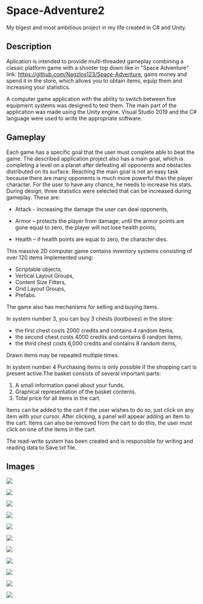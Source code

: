 # Space-Adventure2
My bigest and most ambitious project in my life created in C# and Unity.

## Description
Aplication is intended to provide multi-threaded gameplay combining a classic platform game with a shooter top down like in "Space Adventure" link: https://github.com/Nagzlos123/Space-Adventure, 
gains money and spend it in the store, which allows you to obtain items, equip them and increasing your statistics.

A computer game application with the ability to switch between five equipment systems was designed to test them. The main part of the application was made using the Unity engine. Visual Studio 2019 and the C# language were used to write the appropriate software. 

## Gameplay
Each game has a specific goal that the user must complete able to beat the game. The described application project also has a main goal, which is
completing a level on a planet after defeating all opponents and obstacles distributed on its surface. Reaching the main goal is not an easy task because there are many opponents
is much more powerful than the player character. For the user to have any chance, he needs to increase his stats. During design, three statistics were selected that can be increased during gameplay. 
These are:

- Attack - increasing the damage the user can deal opponents,
  
- Armor – protects the player from damage; until the armor points are gone equal to zero, the player will not lose health points,
  
- Health – if health points are equal to zero, the character dies.


This massive 2D computer game contains inventory systems consisting of over 120 items implemented using:
- Scriptable objects,
- Vertical Layout Groups,
- Content Size Fitters,
- Grid Layout Groups,
- Prefabs.
  
The game also has mechanisms for selling and buying items. 

In system number 3, you can buy 3 chests (lootboxes) in the store:

- the first chest costs 2000 credits and contains 4 random items,
- the second chest costs 4000 credits and contains 6 random items,
- the third chest costs 6,000 credits and contains 8 random items,

Drawn items may be repeated multiple times.


In system number 4 
Purchasing items is only possible if the shopping cart is present
active.The basket consists of several important parts:
1. A small information panel about your funds.
2. Graphical representation of the basket contents.
3. Total price for all items in the cart.

Items can be added to the cart if the user wishes to do so,
just click on any item with your cursor. After clicking, a panel will appear
adding an item to the cart.
Items can also be removed from the cart to do this, the user
must click on one of the items in the cart.

  The read-write system has been created and is responsible for writing and reading data to
Save.txt file.

## Images
![](Github_images/01_MainMenu.png)

![](Github_images/02_MainInterface.png)

![](Github_images/03_GameInfo1.png)

![](Github_images/04_System1Info3.png)

![](Github_images/05_System2Info2.png)

![](Github_images/06_System2Info6.png)

![](Github_images/07_System2Info7.png)

![](Github_images/08_System4Info17.png)

![](Github_images/09_System4Info5.png)

![](Github_images/10_System5Info3.png)

![](Github_images/11_System5Info7.png)
